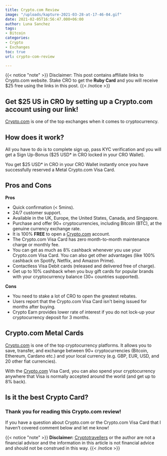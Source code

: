 ```yaml
---
title: Crypto.com Review
image: "/uploads/kapture-2021-03-28-at-17-46-04.gif"
date: 2021-02-05T16:56:47.000+06:00
author: Luna Sanchez
tags:
- Bitcoin
categories:
- Crypto
- Exchanges
toc: true
url: crypto-com-review

---
```

{{< notice "note" >}}
Disclaimer: This post contains affiliate links to Crypto.com website.  Stake CRO to get the **Ruby Card** and you will receive $25 free using the links in this post.
{{< /notice >}}

## Get $25 US in CRO by setting up a Crypto.com account using our link!

[Crypto.com](/link/sign-up-crypto-dot-com) is one of the top exchanges when it comes to cryptocurrency.

## How does it work?

All you have to do is to complete sign up, pass KYC verification and you will get a Sign Up-Bonus ($25 USD* in CRO locked in your CRO Wallet).

You get $25 USD* in CRO in your CRO Wallet instantly once you have successfully reserved a Metal Crypto.com Visa Card.

## Pros and Cons

**Pros**

* Quick confirmation (< 5mins).
* 24/7 customer support.
* Available in the UK, Europe, the United States, Canada, and Singapore.
* Purchase and offer 90+ cryptocurrencies, including Bitcoin (BTC), at the genuine currency exchange rate.
* It is 100% **FREE** to open a [Crypto.com](/link/sign-up-crypto-dot-com) account.
* The Crypto.com Visa Card has zero month-to-month maintenance charge or monthly fee.
* You can get as much as 8% cashback whenever you use your Crypto.com Visa Card. You can also get other advantages (like 100% cashback on Spotify, Netflix, and Amazon Prime).
* Contactless Visa Debit cards (released and delivered free of charge).
* Get up to 10% cashback when you buy gift cards for popular brands with your cryptocurrency balance (30+ countries supported).

**Cons**

* You need to stake a lot of CRO to open the greatest rebates.
* Users report that the Crypto.com Visa Card isn't being issued for months after buying.
* Crypto Earn provides lower rate of interest if you do not lock-up your cryptocurrency deposit for 3 months.

## Crypto.com Metal Cards

[Crypto.com](/link/sign-up-crypto-dot-com) is one of the top cryptocurrency platforms. It allows you to save, transfer, and exchange between 90+ cryptocurrencies (Bitcoin, Ethereum, Cardano etc.) and your local currency (e.g. GBP, EUR, USD, and 20 other fiat currencies).

With the [Crypto.com](/link/sign-up-crypto-dot-com) Visa Card, you can also spend your cryptocurrency anywhere that Visa is normally accepted around the world (and get up to 8% back).

## Is it the best Crypto Card?

### Thank you for reading this Crypto.com review!

If you have a question about Crypto.com or the Crypto.com Visa Card that I haven’t covered comment below and let me know!

{{< notice "note" >}} **Disclaimer:** [Cryptotravellers](https://cryptotravellers.com) or the author are not a financial advisor and the information in this article is not financial advice and should not be construed in this way. {{< /notice >}}